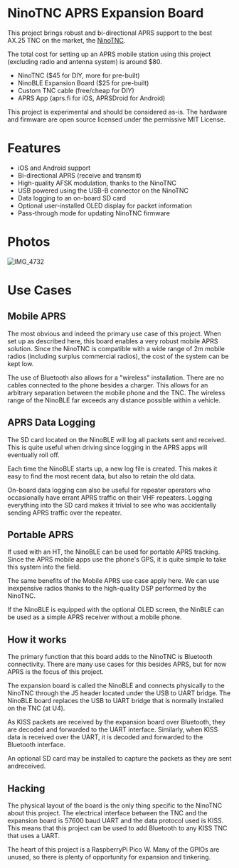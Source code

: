 # NinoTNC APRS Expansion Board

This project brings robust and bi-directional APRS support to the best AX.25
TNC on the market, the [NinoTNC](https://tarpn.net/t/nino-tnc/nino-tnc.html). 

The total cost for setting up an APRS mobile station using this project 
(excluding radio and antenna system) is around $80. 

* NinoTNC ($45 for DIY, more for pre-built)
* NinoBLE Expansion Board ($25 for pre-built)
* Custom TNC cable (free/cheap for DIY)
* APRS App (aprs.fi for iOS, APRSDroid for Android)

This project is experimental and should be considered as-is. The hardware and
firmware are open source licensed under the permissive MIT License.

# Features

* iOS and Android support
* Bi-directional APRS (receive and transmit)
* High-quality AFSK modulation, thanks to the NinoTNC
* USB powered using the USB-B connector on the NinoTNC
* Data logging to an on-board SD card
* Optional user-installed OLED display for packet information
* Pass-through mode for updating NinoTNC firmware

# Photos

![IMG_4732](https://github.com/user-attachments/assets/819ed26d-e3d5-476c-a6b7-d64fd73c6b3c)

# Use Cases

## Mobile APRS

The most obvious and indeed the primary use case of this project. When set up
as described here, this board enables a very robust mobile APRS solution. Since
the NinoTNC is compatible with a wide range of 2m mobile radios (including
surplus commercial radios), the cost of the system can be kept low. 

The use of Bluetooth also allows for a "wireless" installation. There are no 
cables connected to the phone besides a charger. This allows for an arbitrary 
separation between the mobile phone and the TNC. The wireless range of the 
NinoBLE far exceeds any distance possible within a vehicle. 

## APRS Data Logging

The SD card located on the NinoBLE will log all packets sent and received.
This is quite useful when driving since logging in the APRS apps will
eventually roll off.

Each time the NinoBLE starts up, a new log file is created. This makes it
easy to find the most recent data, but also to retain the old data.

On-board data logging can also be useful for repeater operators who
occasionally have errant APRS traffic on their VHF repeaters. Logging
everything into the SD card makes it trivial to see who was accidentally
sending APRS traffic over the repeater.

## Portable APRS

If used with an HT, the NinoBLE can be used for portable APRS tracking. 
Since the APRS mobile apps use the phone's GPS, it is quite simple
to take this system into the field.

The same benefits of the Mobile APRS use case apply here. We can use 
inexpensive radios thanks to the high-quality DSP performed by the NinoTNC.

If the NinoBLE is equipped with the optional OLED screen, the NinBLE can be
used as a simple APRS receiver without a mobile phone.

## How it works

The primary function that this board adds to the NinoTNC is Bluetooth 
connectivity. There are many use cases for this besides APRS, but for now APRS 
is the focus of this project.

The expansion board is called the NinoBLE and connects physically to the NinoTNC
through the J5 header located under the USB to UART bridge. The NinoBLE board
replaces the USB to UART bridge that is normally installed on the TNC (at U4).

As KISS packets are received by the expansion board over Bluetooth, they are
decoded and forwarded to the UART interface. Similarly, when KISS data is
received over the UART, it is decoded and forwarded to the Bluetooth interface.

An optional SD card may be installed to capture the packets as they are sent andreceived.

## Hacking

The physical layout of the board is the only thing specific to the NinoTNC 
about this project. The electrical interface between the TNC and the expansion
board is 57600 baud UART and the data protocol used is KISS. This means that 
this project can be used to add Bluetooth to any KISS TNC that uses a UART.

The heart of this project is a RaspberryPi Pico W. Many of the GPIOs are unused,
so there is plenty of opportunity for expansion and tinkering.

